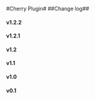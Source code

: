 #Cherry Plugin#
##Change log##

#### v1.2.2 ####

#### v1.2.1 ####

#### v1.2 ####

#### v1.1 ####

#### v1.0 ####

#### v0.1 ####